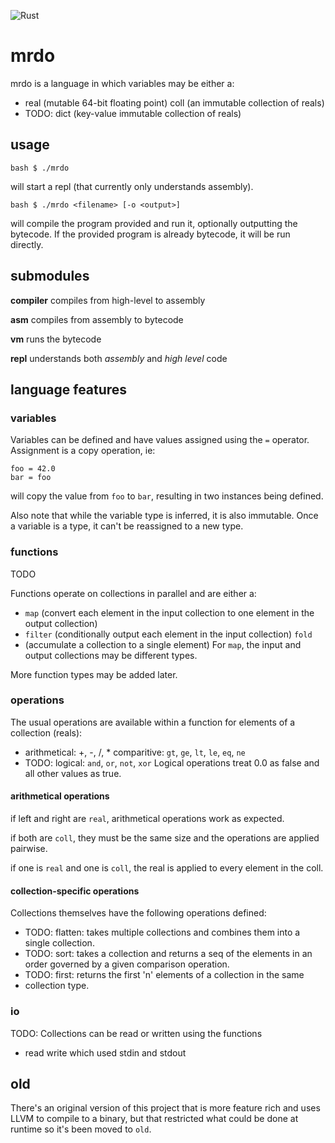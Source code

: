 ![Rust](https://github.com/dominichamon/mrdo/workflows/Rust/badge.svg)
# mrdo
mrdo is a language in which variables may be either a:
* real (mutable 64-bit floating point) coll (an immutable collection of reals)
* TODO: dict (key-value immutable collection of reals)

## usage
```bash $ ./mrdo ```

will start a repl (that currently only understands assembly).

```bash $ ./mrdo <filename> [-o <output>] ```

will compile the program provided and run it, optionally outputting the
bytecode. If the provided program is already bytecode, it will be run
directly.
## submodules
**compiler** compiles from high-level to assembly

**asm** compiles from assembly to bytecode

**vm** runs the bytecode

**repl** understands both _assembly_ and _high level_ code

## language features

### variables
Variables can be defined and have values assigned using the `=` operator.
Assignment is a copy operation, ie:

```
foo = 42.0
bar = foo
```

will copy the value from `foo` to `bar`, resulting in two instances being
defined.

Also note that while the variable type is inferred, it is also immutable.
Once a variable is a type, it can't be reassigned to a new type.

### functions
TODO

Functions operate on collections in parallel and are either a:
* `map` (convert each element in the input collection to one element in the
output collection)
* `filter` (conditionally output each element in the input collection) `fold`
* (accumulate a collection to a single element)
For `map`, the input and output collections may be different types.

More function types may be added later.

### operations
The usual operations are available within a function for elements of a
collection (reals):
* arithmetical: +, -, /, * comparitive: `gt`, `ge`, `lt`, `le`, `eq`, `ne`
* TODO: logical: `and`, `or`, `not`, `xor`
Logical operations treat 0.0 as false and all other values as true.

#### arithmetical operations
if left and right are `real`, arithmetical operations work as expected.

if both are `coll`, they must be the same size and the operations are applied
pairwise.

if one is `real` and one is `coll`, the real is applied to every element in
the coll.

#### collection-specific operations
Collections themselves have the following operations defined:
* TODO: flatten: takes multiple collections and combines them into a single
collection.
* TODO: sort: takes a collection and returns a seq of the elements in an order
governed by a given comparison operation.
* TODO: first: returns the first 'n' elements of a collection in the same
* collection
type.

### io
TODO: Collections can be read or written using the functions
* read write
which used stdin and stdout

old
--
There's an original version of this project that is more feature rich and
uses LLVM to compile to a binary, but that restricted what could be done at
runtime so it's been moved to `old`.